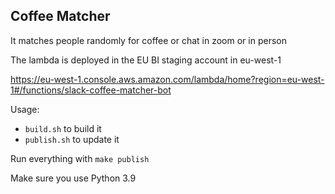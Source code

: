 ## Coffee Matcher

It matches people randomly for coffee or chat in zoom or in person

The lambda is deployed in the EU BI staging account in eu-west-1

https://eu-west-1.console.aws.amazon.com/lambda/home?region=eu-west-1#/functions/slack-coffee-matcher-bot

Usage:

- `build.sh` to build it
- `publish.sh` to update it

Run everything with `make publish`

Make sure you use Python 3.9